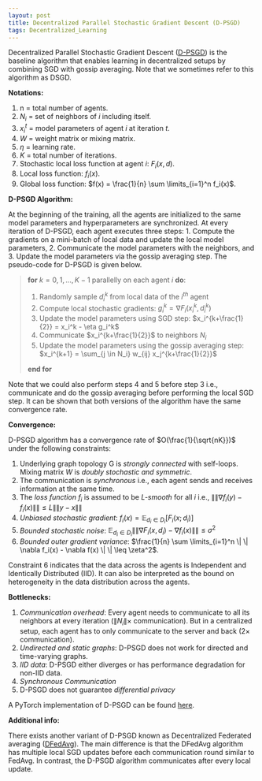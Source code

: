 ```yaml
---
layout: post
title: Decentralized Parallel Stochastic Gradient Descent (D-PSGD)
tags: Decentralized_Learning
---
```


Decentralized Parallel Stochastic Gradient Descent ([D-PSGD](https://arxiv.org/pdf/1705.09056.pdf)) is the baseline algorithm that enables learning in decentralized setups by combining SGD with gossip averaging. Note that we sometimes refer to this algorithm as DSGD.

**Notations:**

1. n = total number of agents.
2. $N_i$ = set of neighbors of $i$ including itself.
3. $x_i^t$ = model parameters of agent $i$ at iteration $t$.
4. $W$ = weight matrix or mixing matrix.
5. $\eta$ = learning rate.
6. $K$ = total number of iterations.
7. Stochastic local loss function at agent $i$: $F_i(x,d)$.
8. Local loss function: $f_i(x)$.
9. Global loss function: $f(x) = \frac{1}{n} \sum \limits_{i=1}^n f_i(x)$.

**D-PSGD Algorithm:**

At the beginning of the training, all the agents are initialized to the same model parameters and hyperparameters are synchronized. At every iteration of D-PSGD, each agent executes three steps: 1. Compute the gradients on a mini-batch of local data and update the local model parameters, 2. Communicate the model parameters with the neighbors, and 3. Update the model parameters via the gossip averaging step. The pseudo-code for D-PSGD is given below.

> **for** $k = 0,1,...,K-1$ parallelly on each agent $i$ **do**:  
>  1. Randomly sample $d_i^k$ from local data of the $i^{th}$ agent
>  2. Compute local stochastic gradients: $g_i^k = \nabla F_i(x_i^k, d_i^k)$
>  3. Update the model parameters using SGD step: $x_i^{k+\frac{1}{2}} = x_i^k - \eta g_i^k$
>  4. Communicate $x_i^{k+\frac{1}{2}}$ to neighbors $N_i$
>  5. Update the model parameters using the gossip averaging step: $x_i^{k+1} = \sum_{j \in N_i} w_{ij} x_j^{k+\frac{1}{2}}$
>     
> **end for**

Note that we could also perform steps 4 and 5 before step 3 i.e., communicate and do the gossip averaging before performing the local SGD step. It can be shown that both versions of the algorithm have the same convergence rate. 

**Convergence:**

D-PSGD algorithm has a convergence rate of $O(\frac{1}{\sqrt{nK}})$ under the following constraints:
1. Underlying graph topology G is *strongly connected* with self-loops. Mixing matrix $W$ is *doubly stochastic and symmetric*. 
2. The communication is *synchronous* i.e., each agent sends and receives information at the same time.
3. The *loss function $f_i$* is assumed to be *L-smooth* for all $i$ i.e., $\| \| \nabla f_i(y)-f_i(x) \| \| \leq L \| \| y-x \| \|$
4. *Unbiased stochastic gradient*: $f_i(x) = \mathbb{E}_{d_i \in D_i}[F_i(x; d_i)]$
5. *Bounded stochastic noise*: $\mathbb{E}_{d_i \in D_i} \| \|  \nabla F_i(x,d_i) - \nabla f_i(x) \| \| \leq \sigma^2$
6. *Bounded outer gradient variance*: $\frac{1}{n} \sum \limits_{i=1}^n \| \|  \nabla f_i(x) - \nabla f(x) \| \|  \leq \zeta^2$.

Constraint 6 indicates that the data across the agents is Independent and Identically Distributed (IID). It can also be interpreted as the bound on heterogeneity in the data distribution across the agents. 

**Bottlenecks:**

1. *Communication overhead*: Every agent needs to communicate to all its neighbors at every iteration ($\| N_i \| \times$ communication). But in a centralized setup, each agent has to only communicate to the server and back ($2 \times$ communication).
2. *Undirected and static graphs*: D-PSGD does not work for directed and time-varying graphs.
3. *IID data*: D-PSGD either diverges or has performance degradation for non-IID data.
4. *Synchronous Communication*
5. D-PSGD does not guarantee *differential privacy*

A PyTorch implementation of D-PSGD can be found [here](https://github.com/aparna-aketi/d_psgd).

**Additional info:**

There exists another variant of D-PSGD known as Decentralized Federated averaging ([DFedAvg](https://arxiv.org/pdf/2104.11375.pdf)). The main difference is that the DFedAvg algorithm has multiple local SGD updates before each communication round similar to FedAvg. In contrast, the D-PSGD algorithm communicates after every local update. 

